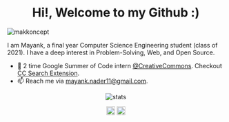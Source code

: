 <h1 align="center">Hi!, Welcome to my Github :)</h1>
<p align="left"> <img src="https://komarev.com/ghpvc/?username=makkoncept" alt="makkoncept" /> </p>

I am Mayank, a final year Computer Science Engineering student (class of 2021). I have a deep interest in Problem-Solving, Web, and Open Source.

- 🔭 2 time Google Summer of Code intern [@CreativeCommons](https://github.com/creativecommons). Checkout [CC Search Extension](https://github.com/creativecommons/ccsearch-browser-extension).
- 📫 Reach me via [mayank.nader11@gmail.com](mailto:mayank.nader11@gmail.com).


<p align="center">
  <img src="https://github-readme-stats-five-lyart.vercel.app/api?username=makkoncept&show_icons=true" alt="stats" /> 
</p>

<p align="center">
<a href="https://twitter.com/mayanknader" target="blank"><img align="center" src="https://cdn.jsdelivr.net/npm/simple-icons@3.0.1/icons/twitter.svg" alt="twitter" height="20" width="20" /></a>
<a href="https://www.linkedin.com/in/makkoncept" target="blank"><img align="center" src="https://cdn.jsdelivr.net/npm/simple-icons@3.0.1/icons/linkedin.svg" alt="linkedin" height="20" width="20" /></a>
</p>
